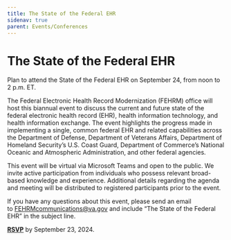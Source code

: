 ```yaml
---
title: The State of the Federal EHR
sidenav: true
parent: Events/Conferences
---
```

# The State of the Federal EHR

Plan to attend the State of the Federal EHR on September 24, from noon to          2 p.m. ET.

The Federal Electronic Health Record Modernization (FEHRM) office will host this biannual event to discuss the current and future state of the federal electronic health record (EHR), health information technology, and health information exchange. The event highlights the progress made in implementing a single, common federal EHR and related capabilities across the Department of Defense, Department of Veterans Affairs, Department of Homeland Security’s U.S. Coast Guard, Department of Commerce’s National Oceanic and Atmospheric Administration, and other federal agencies.

This event will be virtual via Microsoft Teams and open to the public. We invite active participation from individuals who possess relevant broad-based knowledge and experience. Additional details regarding the agenda and meeting will be distributed to registered participants prior to the event.

If you have any questions about this event, please send an email to [FEHRMcommunications@va.gov](mailto:FEHRMcommunications@va.gov) and include “The State of the Federal EHR” in the subject line.


[**RSVP**](https://gcc02.safelinks.protection.outlook.com/?url=https%3A%2F%2Ftouchpoints.app.cloud.gov%2Ftouchpoints%2F66e3b17d%2Fsubmit&data=05%7C02%7C%7C0bdab70ae415416a2b8e08dca59de083%7Ce95f1b23abaf45ee821db7ab251ab3bf%7C0%7C0%7C638567344693015188%7CUnknown%7CTWFpbGZsb3d8eyJWIjoiMC4wLjAwMDAiLCJQIjoiV2luMzIiLCJBTiI6Ik1haWwiLCJXVCI6Mn0%3D%7C0%7C%7C%7C&sdata=0OoMVm4N0Y6O1juu9AN%2Bm2GtLszQ7wh0N%2B8wcn%2BAW3A%3D&reserved=0) by September 23, 2024.
